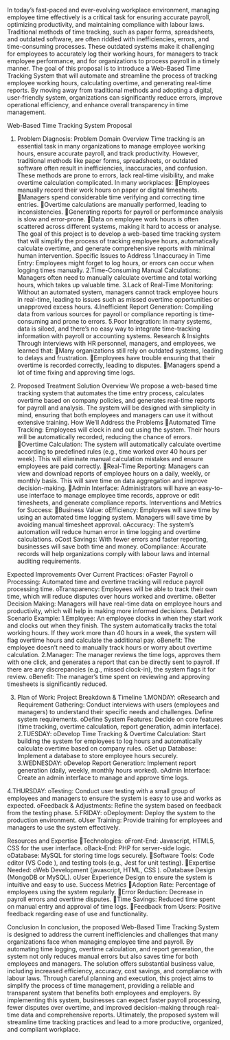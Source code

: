 In today’s fast-paced and ever-evolving workplace environment, managing employee time effectively is a critical task for ensuring accurate payroll, optimizing productivity, and maintaining compliance with labour laws. Traditional methods of time tracking, such as paper forms, spreadsheets, and outdated software, are often riddled with inefficiencies, errors, and time-consuming processes. These outdated systems make it challenging for employees to accurately log their working hours, for managers to track employee performance, and for organizations to process payroll in a timely manner.
The goal of this proposal is to introduce a Web-Based Time Tracking System that will automate and streamline the process of tracking employee working hours, calculating overtime, and generating real-time reports. By moving away from traditional methods and adopting a digital, user-friendly system, organizations can significantly reduce errors, improve operational efficiency, and enhance overall transparency in time management.

Web-Based Time Tracking System Proposal	

1. Problem Diagnosis:
Problem Domain Overview
Time tracking is an essential task in many organizations to manage employee working hours, ensure accurate payroll, and track productivity. However, traditional methods like paper forms, spreadsheets, or outdated software often result in inefficiencies, inaccuracies, and confusion. These methods are prone to errors, lack real-time visibility, and make overtime calculation complicated.
In many workplaces:
Employees manually record their work hours on paper or digital timesheets.
Managers spend considerable time verifying and correcting time entries.
Overtime calculations are manually performed, leading to inconsistencies.
Generating reports for payroll or performance analysis is slow and error-prone.
Data on employee work hours is often scattered across different systems, making it hard to access or analyse.
The goal of this project is to develop a web-based time tracking system that will simplify the process of tracking employee hours, automatically calculate overtime, and generate comprehensive reports with minimal human intervention.
Specific Issues to Address
1.Inaccuracy in Time Entry: Employees might forget to log hours, or errors can occur when logging times manually.
2.Time-Consuming Manual Calculations: Managers often need to manually calculate overtime and total working hours, which takes up valuable time.
3.Lack of Real-Time Monitoring: Without an automated system, managers cannot track employee hours in real-time, leading to issues such as missed overtime opportunities or unapproved excess hours.
4.Inefficient Report Generation: Compiling data from various sources for payroll or compliance reporting is time-consuming and prone to errors.
5.Poor Integration: In many systems, data is siloed, and there’s no easy way to integrate time-tracking information with payroll or accounting systems.
Research & Insights
Through interviews with HR personnel, managers, and employees, we learned that:
Many organizations still rely on outdated systems, leading to delays and frustration.
Employees have trouble ensuring that their overtime is recorded correctly, leading to disputes.
Managers spend a lot of time fixing and approving time logs.

2. Proposed Treatment
Solution Overview
We propose a web-based time tracking system that automates the time entry process, calculates overtime based on company policies, and generates real-time reports for payroll and analysis. The system will be designed with simplicity in mind, ensuring that both employees and managers can use it without extensive training.
How We’ll Address the Problems
Automated Time Tracking: Employees will clock in and out using the system. Their hours will be automatically recorded, reducing the chance of errors.
Overtime Calculation: The system will automatically calculate overtime according to predefined rules (e.g., time worked over 40 hours per week). This will eliminate manual calculation mistakes and ensure employees are paid correctly.
Real-Time Reporting: Managers can view and download reports of employee hours on a daily, weekly, or monthly basis. This will save time on data aggregation and improve decision-making.
Admin Interface: Administrators will have an easy-to-use interface to manage employee time records, approve or edit timesheets, and generate compliance reports.
Interventions and Metrics for Success:
Business Value:
oEfficiency: Employees will save time by using an automated time logging system. Managers will save time by avoiding manual timesheet approval.
oAccuracy: The system’s automation will reduce human error in time logging and overtime calculations.
oCost Savings: With fewer errors and faster reporting, businesses will save both time and money.
oCompliance: Accurate records will help organizations comply with labour laws and internal auditing requirements.

Expected Improvements Over Current Practices:
oFaster Payroll
o Processing: Automated time and overtime tracking will reduce payroll processing time.
oTransparency: Employees will be able to track their own time, which will reduce disputes over hours worked and overtime.
oBetter Decision Making: Managers will have real-time data on employee hours and productivity, which will help in making more informed decisions.
Detailed Scenario Example:
1.Employee: An employee clocks in when they start work and clocks out when they finish. The system automatically tracks the total working hours. If they work more than 40 hours in a week, the system will flag overtime hours and calculate the additional pay.
oBenefit: The employee doesn’t need to manually track hours or worry about overtime calculation.
2.Manager: The manager reviews the time logs, approves them with one click, and generates a report that can be directly sent to payroll. If there are any discrepancies (e.g., missed clock-in), the system flags it for review.
oBenefit: The manager’s time spent on reviewing and approving timesheets is significantly reduced.

3. Plan of Work:
Project Breakdown & Timeline
1.MONDAY:
oResearch and Requirement Gathering: Conduct interviews with users (employees and managers) to understand their specific needs and challenges. Define system requirements.
oDefine System Features: Decide on core features (time tracking, overtime calculation, report generation, admin interface).
2.TUESDAY:
oDevelop Time Tracking & Overtime Calculation: Start building the system for employees to log hours and automatically calculate overtime based on company rules.
oSet up Database: Implement a database to store employee hours securely.
3.WEDNESDAY:
oDevelop Report Generation: Implement report generation (daily, weekly, monthly hours worked).
oAdmin Interface: Create an admin interface to manage and approve time logs.


4.THURSDAY:
oTesting: Conduct user testing with a small group of employees and managers to ensure the system is easy to use and works as expected.
oFeedback & Adjustments: Refine the system based on feedback from the testing phase.
5.FRIDAY:
oDeployment: Deploy the system to the production environment.
oUser Training: Provide training for employees and managers to use the system effectively.

Resources and Expertise
Technologies:
oFront-End: Javascript, HTML5, CSS  for the user interface.
oBack-End: PHP for server-side logic.
oDatabase: MySQL for storing time logs securely.
Software Tools: Code editor (VS Code ), and testing tools (e.g., Jest for unit testing).
Expertise Needed:
oWeb Development (javascript, HTML, CSS ).
oDatabase Design (MongoDB or MySQL).
oUser Experience Design to ensure the system is intuitive and easy to use.
Success Metrics
Adoption Rate: Percentage of employees using the system regularly.
Error Reduction: Decrease in payroll errors and overtime disputes.
Time Savings: Reduced time spent on manual entry and approval of time logs.
Feedback from Users: Positive feedback regarding ease of use and functionality.










Conclusion
In conclusion, the proposed Web-Based Time Tracking System is designed to address the current inefficiencies and challenges that many organizations face when managing employee time and payroll. By automating time logging, overtime calculation, and report generation, the system not only reduces manual errors but also saves time for both employees and managers. The solution offers substantial business value, including increased efficiency, accuracy, cost savings, and compliance with labour laws.
Through careful planning and execution, this project aims to simplify the process of time management, providing a reliable and transparent system that benefits both employees and employers. By implementing this system, businesses can expect faster payroll processing, fewer disputes over overtime, and improved decision-making through real-time data and comprehensive reports. Ultimately, the proposed system will streamline time tracking practices and lead to a more productive, organized, and compliant workplace.

